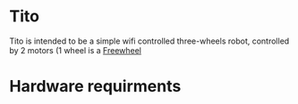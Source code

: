 # Tito

Tito is intended to be a simple wifi controlled three-wheels robot, controlled by 2 motors (1 wheel is a [Freewheel](https://en.wikipedia.org/wiki/Freewheel)

# Hardware requirments

